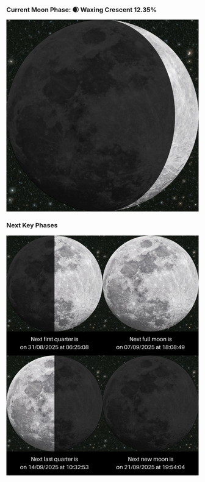 ### Current Moon Phase: 🌒 Waxing Crescent 12.35%
![Moon Phase](moonphase.png)
### Next Key Phases
![Gallery](gallery.png)